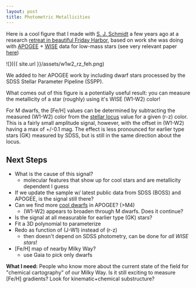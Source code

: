 ```yaml
---
layout: post
title: Photometric Metallicities
---
```


Here is a cool figure that I made with [S. J. Schmidt](http://www.sarahjaneschmidt.com) a few years ago at a research [retreat in beautiful Friday Harbor](https://www.instagram.com/p/xvLZM1lCMc/), based on work she was doing with [APOGEE](http://www.sdss3.org/surveys/apogee.php) + [WISE](https://www.nasa.gov/mission_pages/WISE/main/index.html) data for low-mass stars (see very relevant paper [here](http://adsabs.harvard.edu/abs/2016MNRAS.460.2611S))

![]({{ site.url }}/assets/w1w2_rz_feh.png)

We added to her APOGEE work by including dwarf stars processed by the SDSS Stellar Parameter Pipeline (SSPP).

What comes out of this figure is a potentially useful result: you can measure the metallicity of a star (roughly) using it's WISE (W1-W2) color!

For M dwarfs, the [Fe/H] values can be determined by subtracting the measured (W1-W2) color from the [stellar locus](https://arxiv.org/abs/1403.1875) value for a given (r-z) color. This is a fairly small amplitude signal, however, with the offset in (W1-W2) having a max of +/-0.1 mag. The effect is less pronounced for earlier type stars (GK) measured by SDSS, but is still in the same direction about the locus.

## Next Steps
- What is the cause of this signal?
    - molecular features that show up for cool stars and are metallicity dependent I guess
- If we update the sample w/ latest public data from SDSS (BOSS) and APOGEE, is the signal still there?
- Can we find more [cool dwarfs](https://arxiv.org/abs/1410.0014) in APOGEE? (>M4)
    - (W1-W2) appears to broaden through M dwarfs. Does it continue?
- Is the signal at all measurable for earlier type (GK) stars?
- Fit a 3D polynomial to parameterize
- Redo as function of (J-W1) instead of (r-z)
    - then doesn't depend on SDSS photometry, can be done for *all WISE stars*!
- [Fe/H] map of nearby Milky Way?
    - use Gaia to pick only dwarfs

**What I need:** People who know more about the current state of the field for "chemical cartography" of our Milky Way. Is it still exciting to measure [Fe/H] gradients? Look for kinematic+chemical substructure?
